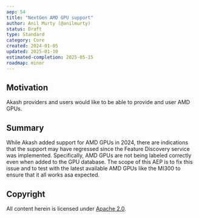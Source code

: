 ```yaml
---
aep: 54
title: "NextGen AMD GPU support"
author: Anil Murty (@anilmurty)
status: Draft
type: Standard
category: Core
created: 2024-01-05
updated: 2025-01-10
estimated-completion: 2025-05-15
roadmap: minor
---
```



## Motivation

Akash providers and users would like to be able to provide and user AMD GPUs.

## Summary

While Akash added support for AMD GPUs in 2024, there are indications that the support may have regressed since the Feature Discovery service was implemented. Specifically, AMD GPUs are not being labeled correctly even when added to the GPU database. The scope of this AEP is to fix this issue and to test with the latest available AMD GPUs like the MI300 to ensure that it all works asa expected.

## Copyright

All content herein is licensed under [Apache 2.0](https://www.apache.org/licenses/LICENSE-2.0).
